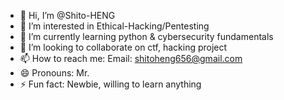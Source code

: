 - 👋 Hi, I’m @Shito-HENG
- 👀 I’m interested in Ethical-Hacking/Pentesting
- 🌱 I’m currently learning python & cybersecurity fundamentals
- 💞️ I’m looking to collaborate on ctf, hacking project
- 📫 How to reach me: Email: shitoheng656@gmail.com
- 😄 Pronouns: Mr.
- ⚡ Fun fact: Newbie, willing to learn anything

<!---
Shito-HENG/Shito-HENG is a ✨ special ✨ repository because its `README.md` (this file) appears on your GitHub profile.
You can click the Preview link to take a look at your changes.
--->
